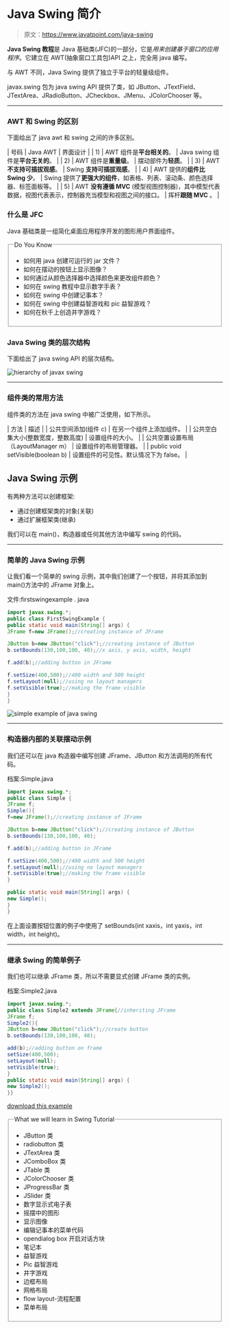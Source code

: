 # Java Swing 简介

> 原文：<https://www.javatpoint.com/java-swing>

**Java Swing 教程**是 Java 基础类(JFC)的一部分，它是*用来创建基于窗口的应用程序*。它建立在 AWT(抽象窗口工具包)API 之上，完全用 java 编写。

与 AWT 不同，Java Swing 提供了独立于平台的轻量级组件。

javax.swing 包为 java swing API 提供了类，如 JButton、JTextField、JTextArea、JRadioButton、JCheckbox、JMenu、JColorChooser 等。

* * *

### AWT 和 Swing 的区别

下面给出了 java awt 和 swing 之间的许多区别。

| 号码 | Java AWT | 界面设计 |
| 1) | AWT 组件是**平台相关的**。 | Java swing 组件是**平台无关的**。 |
| 2) | AWT 组件是**重量级**。 | 摆动部件为**轻质**。 |
| 3) | AWT **不支持可插拔观感**。 | Swing **支持可插拔观感**。 |
| 4) | AWT 提供的**组件比 Swing 少**。 | Swing 提供了**更强大的组件**，如表格、列表、滚动条、颜色选择器、标签面板等。 |
| 5) | AWT **没有遵循 MVC** (模型视图控制器)，其中模型代表数据，视图代表表示，控制器充当模型和视图之间的接口。 | 挥杆**跟随 MVC** 。 |

### 什么是 JFC

Java 基础类是一组简化桌面应用程序开发的图形用户界面组件。

<fieldset><legend class="legendfont">Do You Know</legend>

*   如何用 java 创建可运行的 jar 文件？
*   如何在摆动的按钮上显示图像？
*   如何通过从颜色选择器中选择颜色来更改组件颜色？
*   如何在 swing 教程中显示数字手表？
*   如何在 swing 中创建记事本？
*   如何在 swing 中创建益智游戏和 pic 益智游戏？
*   如何在秋千上创造井字游戏？

</fieldset>

### Java Swing 类的层次结构

下面给出了 java swing API 的层次结构。

![hierarchy of javax swing](../img/17783288409d356042ec47760186eab5.png)

* * *

### 组件类的常用方法

组件类的方法在 java swing 中被广泛使用，如下所示。

| 方法 | 描述 |
| 公共空间添加(组件 c) | 在另一个组件上添加组件。 |
| 公共空白集大小(整数宽度，整数高度) | 设置组件的大小。 |
| 公共空置设置布局（LayoutManager m） | 设置组件的布局管理器。 |
| public void setVisible(boolean b) | 设置组件的可见性。默认情况下为 false。 |

## Java Swing 示例

有两种方法可以创建框架:

*   通过创建框架类的对象(关联)
*   通过扩展框架类(继承)

我们可以在 main()，构造器或任何其他方法中编写 swing 的代码。

* * *

### 简单的 Java Swing 示例

让我们看一个简单的 swing 示例，其中我们创建了一个按钮，并将其添加到 main()方法中的 JFrame 对象上。

文件:firstswingexample . java

```java
import javax.swing.*;
public class FirstSwingExample {
public static void main(String[] args) {
JFrame f=new JFrame();//creating instance of JFrame

JButton b=new JButton("click");//creating instance of JButton
b.setBounds(130,100,100, 40);//x axis, y axis, width, height

f.add(b);//adding button in JFrame

f.setSize(400,500);//400 width and 500 height
f.setLayout(null);//using no layout managers
f.setVisible(true);//making the frame visible
}
}

```

![simple example of java swing](../img/286e903b46adfe7939789bce55a7b207.png)

* * *

### 构造器内部的关联摆动示例

我们还可以在 java 构造器中编写创建 JFrame、JButton 和方法调用的所有代码。

档案:Simple.java

```java
import javax.swing.*;
public class Simple {
JFrame f;
Simple(){
f=new JFrame();//creating instance of JFrame

JButton b=new JButton("click");//creating instance of JButton
b.setBounds(130,100,100, 40);

f.add(b);//adding button in JFrame

f.setSize(400,500);//400 width and 500 height
f.setLayout(null);//using no layout managers
f.setVisible(true);//making the frame visible
}

public static void main(String[] args) {
new Simple();
}
}

```

在上面设置按钮位置的例子中使用了 setBounds(int xaxis，int yaxis，int width，int height)。

* * *

### 继承 Swing 的简单例子

我们也可以继承 JFrame 类，所以不需要显式创建 JFrame 类的实例。

档案:Simple2.java

```java
import javax.swing.*;
public class Simple2 extends JFrame{//inheriting JFrame
JFrame f;
Simple2(){
JButton b=new JButton("click");//create button
b.setBounds(130,100,100, 40);

add(b);//adding button on frame
setSize(400,500);
setLayout(null);
setVisible(true);
}
public static void main(String[] args) {
new Simple2();
}}

```

[download this example](https://static.javatpoint.com/src/swing/first2.zip)

<fieldset><legend>What we will learn in Swing Tutorial</legend>

*   JButton 类
*   radiobutton 类
*   JTextArea 类
*   JComboBox 类
*   JTable 类
*   JColorChooser 类
*   JProgressBar 类
*   JSlider 类
*   数字显示式电子表
*   摇摆中的图形
*   显示图像
*   编辑记事本的菜单代码
*   opendialog box 开启对话方块
*   笔记本
*   益智游戏
*   Pic 益智游戏
*   井字游戏
*   边框布局
*   网格布局
*   flow layout-流程配置
*   菜单布局

</fieldset>